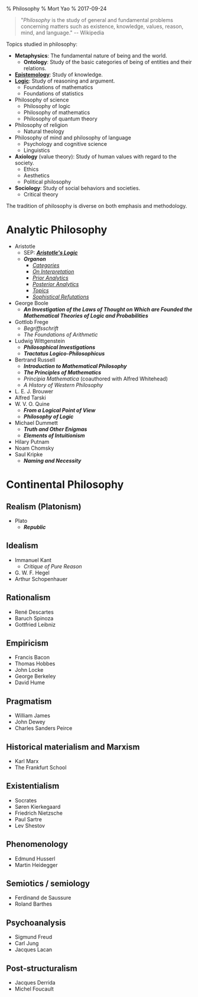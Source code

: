 % Philosophy
% Mort Yao
% 2017-09-24

> "*Philosophy* is the study of general and fundamental problems concerning matters such as existence, knowledge, values, reason, mind, and language."
> -- Wikipedia

Topics studied in philosophy:

* **Metaphysics**: The fundamental nature of being and the world.
    * **Ontology**: Study of the basic categories of being of entities and their relations.
* [**Epistemology**](epistemology/): Study of knowledge.
* [**Logic**](logic/): Study of reasoning and argument.
    * Foundations of mathematics
    * Foundations of statistics
* Philosophy of science
    * Philosophy of logic
    * Philosophy of mathematics
    * Philosophy of quantum theory
* Philosophy of religion
    * Natural theology
* Philosophy of mind and philosophy of language
    * Psychology and cognitive science
    * Linguistics
* **Axiology** (value theory): Study of human values with regard to the society.
    * Ethics
    * Aesthetics
    * Political philosophy
* **Sociology**: Study of social behaviors and societies.
    * Critical theory

The tradition of philosophy is diverse on both emphasis and methodology.



# Analytic Philosophy

* Aristotle
    * SEP: [***Aristotle's Logic***](https://plato.stanford.edu/entries/aristotle-logic/)
    * ***Organon***
      * [*Categories*](https://ebooks.adelaide.edu.au/a/aristotle/categories/)
      * [*On Interpretation*](http://ebooks.adelaide.edu.au/a/aristotle/interpretation/)
      * [*Prior Analytics*](http://ebooks.adelaide.edu.au/a/aristotle/a8pra/)
      * [*Posterior Analytics*](http://ebooks.adelaide.edu.au/a/aristotle/a8poa/)
      * [*Topics*](http://ebooks.adelaide.edu.au/a/aristotle/a8t/)
      * [*Sophistical Refutations*](http://ebooks.adelaide.edu.au/a/aristotle/sophistical/)
* George Boole
    * ***An Investigation of the Laws of Thought on Which are Founded the Mathematical Theories of Logic and Probabilities***
* Gottlob Frege
    * *Begriffsschrift*
    * *The Foundations of Arithmetic*
* Ludwig Wittgenstein
    * ***Philosophical Investigations***
    * ***Tractatus Logico-Philosophicus***
* Bertrand Russell
    * ***Introduction to Mathematical Philosophy***
    * ***The Principles of Mathematics***
    * *Principia Mathematica* (coauthored with Alfred Whitehead)
    * *A History of Western Philosophy*
* L. E. J. Brouwer
* Alfred Tarski
* W. V. O. Quine
    * ***From a Logical Point of View***
    * ***Philosophy of Logic***
* Michael Dummett
    * ***Truth and Other Enigmas***
    * ***Elements of Intuitionism***
* Hilary Putnam
* Noam Chomsky
* Saul Kripke
    * ***Naming and Necessity***



# Continental Philosophy

## Realism (Platonism)

* Plato
    * ***Republic***

## Idealism

* Immanuel Kant
    * *Critique of Pure Reason*
* G. W. F. Hegel
* Arthur Schopenhauer

## Rationalism

* René Descartes
* Baruch Spinoza
* Gottfried Leibniz

## Empiricism

* Francis Bacon
* Thomas Hobbes
* John Locke
* George Berkeley
* David Hume

## Pragmatism

* William James
* John Dewey
* Charles Sanders Peirce

## Historical materialism and Marxism

* Karl Marx
* The Frankfurt School

## Existentialism

* Socrates
* Søren Kierkegaard
* Friedrich Nietzsche
* Paul Sartre
* Lev Shestov

## Phenomenology

* Edmund Husserl
* Martin Heidegger

## Semiotics / semiology

* Ferdinand de Saussure
* Roland Barthes

## Psychoanalysis

* Sigmund Freud
* Carl Jung
* Jacques Lacan

## Post-structuralism

* Jacques Derrida
* Michel Foucault
